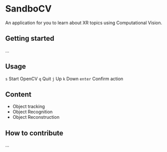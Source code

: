 # SandboCV

An application for you to learn about XR topics using Computational Vision.

## Getting started

...

## Usage

`s` Start OpenCV
`q` Quit
`j` Up
`k` Down
`enter` Confirm action

## Content

- Object tracking
- Object Recognition
- Object Reconstruction

## How to contribute

...
